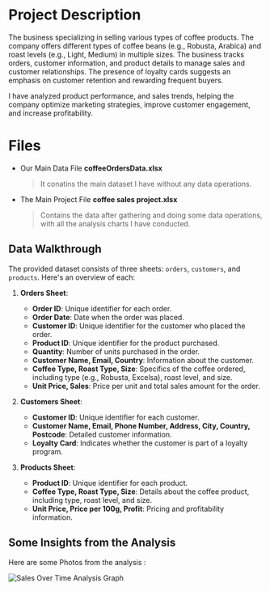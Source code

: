 # Project Description

The business specializing in selling various types of coffee products. The company offers different types of coffee beans (e.g., Robusta, Arabica) and roast levels (e.g., Light, Medium) in multiple sizes. The business tracks orders, customer information, and product details to manage sales and customer relationships. The presence of loyalty cards suggests an emphasis on customer retention and rewarding frequent buyers.

I have analyzed product performance, and sales trends, helping the company optimize marketing strategies, improve customer engagement, and increase profitability.

# Files

- Our Main Data File **coffeeOrdersData.xlsx**
	>  It conatins the main dataset I have without any data operations.

- The Main Project File **coffee sales project.xlsx**
	> Contains the data after gathering and doing some data operations, with all the analysis charts I have conducted.

## Data Walkthrough

The provided dataset consists of three sheets: `orders`, `customers`, and `products`. Here's an overview of each:

1.  **Orders Sheet**:
    -   **Order ID**: Unique identifier for each order.
    -   **Order Date**: Date when the order was placed.
    -   **Customer ID**: Unique identifier for the customer who placed the order.
    -   **Product ID**: Unique identifier for the product purchased.
    -   **Quantity**: Number of units purchased in the order.
    -   **Customer Name, Email, Country**: Information about the customer.
    -   **Coffee Type, Roast Type, Size**: Specifics of the coffee ordered, including type (e.g., Robusta, Excelsa), roast level, and size.
    -   **Unit Price, Sales**: Price per unit and total sales amount for the order.
    
2.  **Customers Sheet**:
    -   **Customer ID**: Unique identifier for each customer.
    -   **Customer Name, Email, Phone Number, Address, City, Country, Postcode**: Detailed customer information.
    -   **Loyalty Card**: Indicates whether the customer is part of a loyalty program.
    
3.  **Products Sheet**:
    -   **Product ID**: Unique identifier for each product.
    -   **Coffee Type, Roast Type, Size**: Details about the coffee product, including type, roast level, and size.
    -   **Unit Price, Price per 100g, Profit**: Pricing and profitability information.
    
## Some Insights from the Analysis
Here are some Photos from the analysis :

![Sales Over Time Analysis Graph](https://github.com/Ahmednassar26/Coffee-Project/Graphs/main/SalesOverTime.jpg?raw=true)